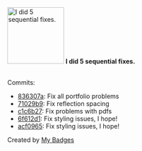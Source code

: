<img src="https://github.com/my-badges/my-badges/blob/master/src/all-badges/fix-commit/fix-5.png?raw=true" alt="I did 5 sequential fixes." title="I did 5 sequential fixes." width="128">
<strong>I did 5 sequential fixes.</strong>
<br><br>

Commits:

- <a href="https://github.com/man250001/Portfolio_CM/commit/836307ac7c76173cf5354b2eeb376c55693fd93b">836307a</a>: Fix all portfolio problems
- <a href="https://github.com/man250001/Portfolio_CM/commit/71029b964f6b11188953c849864e212b713b0a7f">71029b9</a>: Fix reflection spacing
- <a href="https://github.com/man250001/Portfolio_CM/commit/c1c6b27e6d4c3352167de3cfe099d75faf3554ca">c1c6b27</a>: Fix problems with pdfs
- <a href="https://github.com/man250001/Portfolio_CM/commit/6f612d14ce1d87e5aa4629d2dadb21c3c853a145">6f612d1</a>: Fix styling issues, I hope!
- <a href="https://github.com/man250001/Portfolio_CM/commit/acf0965110c564618f2717a4ab4f70409fdb1e94">acf0965</a>: Fix styling issues, I hope!


Created by <a href="https://github.com/my-badges/my-badges">My Badges</a>